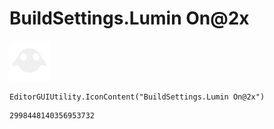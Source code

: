 # BuildSettings.Lumin On@2x
![](/img/BuildSettings.Lumin%20On@2x.png)

``` CSharp
EditorGUIUtility.IconContent("BuildSettings.Lumin On@2x")
```
```
2998448140356953732
```

